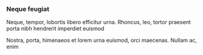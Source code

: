 ### Neque feugiat

Neque, tempor, lobortis libero efficitur urna. Rhoncus, leo, tortor praesent porta nibh hendrerit imperdiet euismod

Nostra, porta, himenaeos et lorem urna euismod, orci maecenas. Nullam ac, enim


